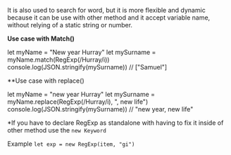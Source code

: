 It is also used to search for word, but it is more flexible and dynamic because it can be use with other method and it accept variable name, without relying of a static string or number.


**Use case with Match()**

let myName = "New year Hurray"
let mySurname = myName.match(RegExp(/Hurray/i))
console.log(JSON.stringify(mySurname)) // ["Samuel"]

**Use case with replace()

let myName = "new year Hurray"
let mySurname = myName.replace(RegExp(/Hurray/i), ", new life")
console.log(JSON.stringify(mySurname)) // "new year, new life"

*If you have to declare RegExp as standalone with having to fix it inside of other method use the `new Keyword`

Example 
`let exp = new RegExp(item, "gi")`